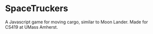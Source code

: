 # SpaceTruckers
A Javascript game for moving cargo, similar to Moon Lander.  Made for CS419 at UMass Amherst.


